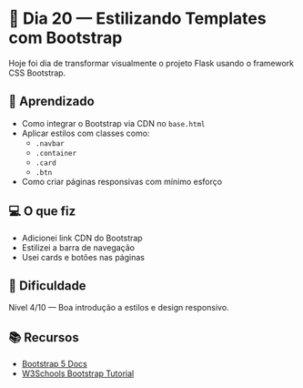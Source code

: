 # 📅 Dia 20 — Estilizando Templates com Bootstrap

Hoje foi dia de transformar visualmente o projeto Flask usando o framework CSS Bootstrap.

## 🧠 Aprendizado
- Como integrar o Bootstrap via CDN no `base.html`
- Aplicar estilos com classes como:
  - `.navbar`
  - `.container`
  - `.card`
  - `.btn`
- Como criar páginas responsivas com mínimo esforço

## 💻 O que fiz
- Adicionei link CDN do Bootstrap
- Estilizei a barra de navegação
- Usei cards e botões nas páginas

## 🚀 Dificuldade
Nível 4/10 — Boa introdução a estilos e design responsivo.

## 📚 Recursos
- [Bootstrap 5 Docs](https://getbootstrap.com)
- [W3Schools Bootstrap Tutorial](https://www.w3schools.com/bootstrap/)
